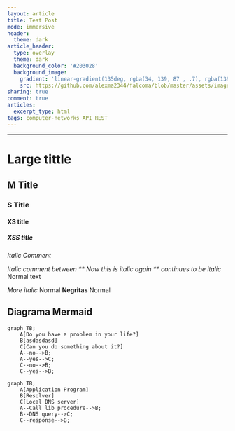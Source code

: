 ```yaml
---
layout: article
title: Test Post 
mode: immersive
header:
  theme: dark
article_header:
  type: overlay
  theme: dark
  background_color: '#203028'
  background_image:
    gradient: 'linear-gradient(135deg, rgba(34, 139, 87 , .7), rgba(139, 34, 139, .5))'
    src: https://github.com/alexma2344/falcoma/blob/master/assets/images/radiohead.jpg?raw=true"
sharing: true
comment: true
articles:
  excerpt_type: html
tags: computer-networks API REST
---
```


<!--more-->

---

# Large tittle

## M Title

### S Title

#### XS title

##### XSS title


*Italic Comment*

*Italic comment between ** Now this is italic again ** continues to be italic*
Normal text

*More italic*
Normal **Negritas** Normal

## Diagrama Mermaid
```mermaid
graph TB;
    A[Do you have a problem in your life?]
    B[asdasdasd]
    C[Can you do something about it?]
    A--no-->B;
    A--yes-->C;
    C--no-->B;
    C--yes-->B;
```


```mermaid
graph TB;
    A[Application Program]
    B[Resolver]
    C[Local DNS server]
    A--Call lib procedure-->B;
    B--DNS query-->C;
    C--response-->B;
```